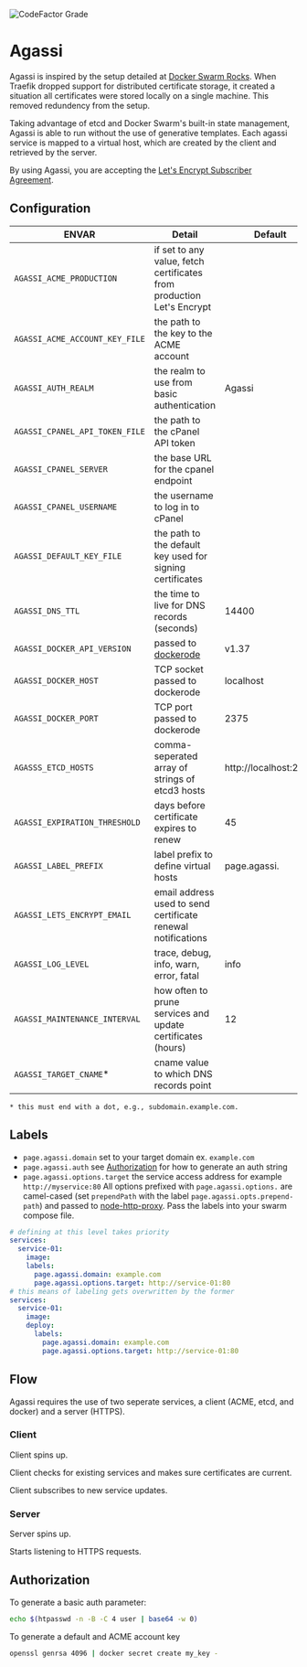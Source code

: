 ![CodeFactor Grade](https://img.shields.io/codefactor/grade/github/coryaent/agassi?style=flat-square)

# Agassi
Agassi is inspired by the setup detailed at [Docker Swarm Rocks](https://dockerswarm.rocks/). When Traefik dropped support for distributed certificate storage, it created a situation all certificates were stored locally on a single machine. This removed redundency from the setup.

Taking advantage of etcd and Docker Swarm's built-in state management, Agassi is able to run without the use of generative templates. Each agassi service is mapped to a virtual host, which are created by the client and retrieved by the server.

By using Agassi, you are accepting the [Let's Encrypt Subscriber Agreement](https://letsencrypt.org/repository/). 

## Configuration

ENVAR | Detail | Default
--- | --- | ---
`AGASSI_ACME_PRODUCTION` | if set to any value, fetch certificates from production Let's Encrypt |
`AGASSI_ACME_ACCOUNT_KEY_FILE` | the path to the key to the ACME account |
`AGASSI_AUTH_REALM` | the realm to use from basic authentication | Agassi
`AGASSI_CPANEL_API_TOKEN_FILE` | the path to the cPanel API token |
`AGASSI_CPANEL_SERVER` | the base URL for the cpanel endpoint |
`AGASSI_CPANEL_USERNAME` | the username to log in to cPanel |
`AGASSI_DEFAULT_KEY_FILE` | the path to the default key used for signing certificates |
`AGASSI_DNS_TTL` | the time to live for DNS records (seconds) | 14400
`AGASSI_DOCKER_API_VERSION` | passed to [dockerode](https://github.com/apocas/dockerode) | v1.37
`AGASSI_DOCKER_HOST` | TCP socket passed to dockerode | localhost
`AGASSI_DOCKER_PORT` | TCP port passed to dockerode | 2375
`AGASSS_ETCD_HOSTS` | comma-seperated array of strings of etcd3 hosts | http://localhost:2379
`AGASSI_EXPIRATION_THRESHOLD` | days before certificate expires to renew | 45
`AGASSI_LABEL_PREFIX` | label prefix to define virtual hosts | page.agassi.
`AGASSI_LETS_ENCRYPT_EMAIL` | email address used to send certificate renewal notifications |
`AGASSI_LOG_LEVEL` | trace, debug, info, warn, error, fatal | info
`AGASSI_MAINTENANCE_INTERVAL` | how often to prune services and update certificates (hours) | 12
`AGASSI_TARGET_CNAME`* | cname value to which DNS records point |

`* this must end with a dot, e.g., subdomain.example.com.`

## Labels
- `page.agassi.domain` set to your target domain ex. `example.com`
- `page.agassi.auth` see [Authorization](#authorization) for how to generate an auth string
- `page.agassi.options.target` the service access address for example `http://myservice:80`
All options prefixed with `page.agassi.options.` are camel-cased (set `prependPath` with the label `page.agassi.opts.prepend-path`) and passed to [node-http-proxy](https://github.com/http-party/node-http-proxy).
Pass the labels into your swarm compose file.
```yaml
# defining at this level takes priority
services:
  service-01:
    image:
    labels:
      page.agassi.domain: example.com
      page.agassi.options.target: http://service-01:80
# this means of labeling gets overwritten by the former
services:
  service-01:
    image:
    deploy:
      labels:
        page.agassi.domain: example.com
        page.agassi.options.target: http://service-01:80
```

## Flow
Agassi requires the use of two seperate services, a client (ACME, etcd, and docker) and a server (HTTPS).
### Client
Client spins up.

Client checks for existing services and makes sure certificates are current.

Client subscribes to new service updates.

### Server
Server spins up.

Starts listening to HTTPS requests.

## Authorization
To generate a basic auth parameter:
```sh
echo $(htpasswd -n -B -C 4 user | base64 -w 0)
```
To generate a default and ACME account key
```sh
openssl genrsa 4096 | docker secret create my_key -
```
